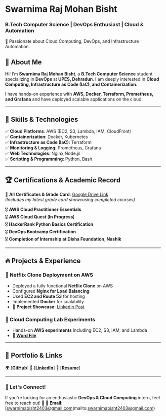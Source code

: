 # **Swarnima Raj Mohan Bisht**  
### **B.Tech Computer Science | DevOps Enthusiast | Cloud & Automation**  
🚀 Passionate about Cloud Computing, DevOps, and Infrastructure Automation  

## 🌟 **About Me**  
Hi! I’m **Swarnima Raj Mohan Bisht**, a **B.Tech Computer Science** student specializing in **DevOps** at **UPES, Dehradun**. I am deeply interested in **Cloud Computing, Infrastructure as Code (IaC), and Containerization**.  

I have hands-on experience with **AWS, Docker, Terraform, Prometheus, and Grafana** and have deployed scalable applications on the cloud.  

---

## 📌 **Skills & Technologies**  
✅ **Cloud Platforms**: AWS (EC2, S3, Lambda, IAM, CloudFront)  
✅ **Containerization**: Docker, Kubernetes  
✅ **Infrastructure as Code (IaC)**: Terraform  
✅ **Monitoring & Logging**: Prometheus, Grafana  
✅ **Web Technologies**: Nginx,Node.js  
✅ **Scripting & Programming**: Python, Bash  

---

## 🏆 **Certifications & Academic Record**  
📂 **All Certificates & Grade Card**: [Google Drive Link](https://drive.google.com/drive/folders/1ftIpdGxN6JQkekL-x2FR82BMPVz7fgjc?usp=sharing)  
*(Includes my latest grade card showcasing completed courses)*  

🎖️ **AWS Cloud Practitioner Essentials**  
🎖️ **AWS Cloud Quest (In Progress)**  
🎖️ **HackerRank Python Basics Certification**  
🎖️ **DevOps Bootcamp Certification**  
🎖️ **Completion of Internship at Disha Foundation, Nashik**  

---

## 🔥 **Projects & Experience**  

### 📌 **Netflix Clone Deployment on AWS**  
- Deployed a fully functional **Netflix Clone** on AWS  
- Configured **Nginx for Load Balancing**  
- Used **EC2 and Route 53** for hosting  
- Implemented **Docker** for scalability  
- 📸 **Project Showcase**: [LinkedIn Post](https://www.linkedin.com/posts/swarnima-bisht-9a68b024b_devops-automation-cloudinfrastructure-activity-7245048414730682368-2HwD?utm_source=share&utm_medium=member_desktop)  
  

### 📌 **Cloud Computing Lab Experiments**  
- Hands-on **AWS experiments** including EC2, S3, IAM, and Lambda  
- **📂 [Word File](https://docs.google.com/document/d/1Q7dneEyh1WAUNrhPyizLbtdYEvrAaZ2u/edit?usp=sharing&ouid=103920767856261162147&rtpof=true&sd=true)** 


---

## 📂 **Portfolio & Links**  
🌍 [[**GitHub**](https://github.com/oringejooz)]
💼 [[**LinkedIn**](https://www.linkedin.com/in/swarnima-bisht-9a68b024b/)] 
📜 [[**Resume**](https://docs.google.com/document/d/14f91ERKMJV9Z-g387q-A0zQ0M1y3vqCz/edit?usp=sharing&ouid=103920767856261162147&rtpof=true&sd=true)]  

---

### 📩 **Let's Connect!**  
If you're looking for an enthusiastic **DevOps & Cloud Computing** intern, feel free to reach out! 🚀 
📧 **Email**: [swarnimabisht2403@gmail.com(mailto:swarnimabisht2403@gmail.com)
